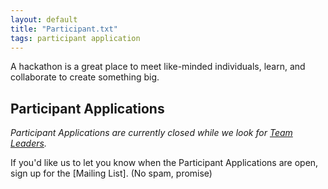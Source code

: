 ```yaml
---
layout: default
title: "Participant.txt"
tags: participant application
---
```


A hackathon is a great place to meet like-minded individuals, learn, and collaborate to create something big.


## Participant Applications

*Participant Applications are currently closed while we look for [Team Leaders]().*

If you'd like us to let you know when the Participant Applications are open, sign up for the [Mailing List]. (No spam, promise)


